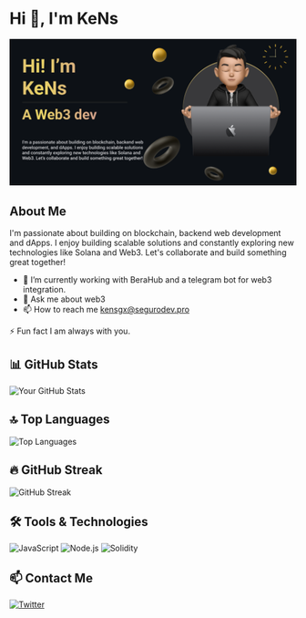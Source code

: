 
# Hi 👋, I'm KeNs 
![Profile Banner](/header.png) <!-- Add a banner if you want -->

## About Me
I'm passionate about building on blockchain, backend web development and dApps. 
I enjoy building scalable solutions and constantly exploring new technologies like Solana and Web3. Let's collaborate and build something great together!

- 🔭 I’m currently working with BeraHub and a telegram bot for web3 integration.
- 💬 Ask me about web3
- 📫 How to reach me kensgx@segurodev.pro

⚡ Fun fact I am always with you.

## 📊 GitHub Stats
![Your GitHub Stats](https://github-readme-stats.vercel.app/api?username=kensdv&show_icons=true)

## 🔝 Top Languages
![Top Languages](https://github-readme-stats.vercel.app/api/top-langs/?username=kensdv&layout=compact)

## 🔥 GitHub Streak
![GitHub Streak](https://github-readme-streak-stats.herokuapp.com/?user=kensdv)

## 🛠️ Tools & Technologies
![JavaScript](https://img.shields.io/badge/-JavaScript-000?&logo=JavaScript)
![Node.js](https://img.shields.io/badge/-Node.js-000?&logo=node.js)
![Solidity](https://img.shields.io/badge/-Solidity-000?&logo=solidity)

## 📫 Contact Me
[![Twitter](https://img.shields.io/twitter/follow/kens_dev?style=social)](https://twitter.com/kens_dev)

